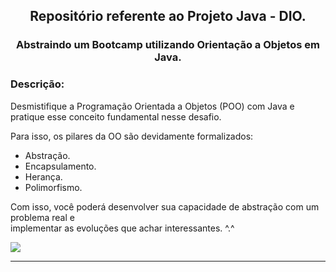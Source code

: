 <h2 align="center"> Repositório referente ao Projeto Java - DIO. </h2>

<h3 align="center">Abstraindo um Bootcamp utilizando 
Orientação a Objetos em Java.</h3>

<h3> Descrição: </h3> 

Desmistifique a Programação Orientada a Objetos (POO) com Java e pratique esse conceito fundamental nesse desafio.  

Para isso, os pilares da OO são devidamente formalizados: 
<br/>

* Abstração. 
* Encapsulamento.
* Herança.
* Polimorfismo. 


Com isso, você poderá desenvolver sua capacidade de abstração com um problema real e
<br/>
implementar as evoluções que achar interessantes. ^.^

 ![](https://apexensino.com.br/wp-content/uploads/2020/05/26-java-logo.jpg)
___

